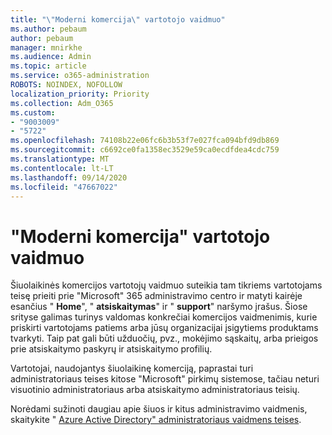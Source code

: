 ```yaml
---
title: "\"Moderni komercija\" vartotojo vaidmuo"
ms.author: pebaum
author: pebaum
manager: mnirkhe
ms.audience: Admin
ms.topic: article
ms.service: o365-administration
ROBOTS: NOINDEX, NOFOLLOW
localization_priority: Priority
ms.collection: Adm_O365
ms.custom:
- "9003009"
- "5722"
ms.openlocfilehash: 74108b22e06fc6b3b53f7e027fca094bfd9db869
ms.sourcegitcommit: c6692ce0fa1358ec3529e59ca0ecdfdea4cdc759
ms.translationtype: MT
ms.contentlocale: lt-LT
ms.lasthandoff: 09/14/2020
ms.locfileid: "47667022"
---
```

# <a name="modern-commerce-user-role"></a>"Moderni komercija" vartotojo vaidmuo

Šiuolaikinės komercijos vartotojų vaidmuo suteikia tam tikriems vartotojams teisę prieiti prie "Microsoft" 365 administravimo centro ir matyti kairėje esančius " **Home**", " **atsiskaitymas**" ir " **support**" naršymo įrašus. Šiose srityse galimas turinys valdomas konkrečiai komercijos vaidmenimis, kurie priskirti vartotojams patiems arba jūsų organizacijai įsigytiems produktams tvarkyti. Taip pat gali būti užduočių, pvz., mokėjimo sąskaitų, arba prieigos prie atsiskaitymo paskyrų ir atsiskaitymo profilių.

Vartotojai, naudojantys šiuolaikinę komerciją, paprastai turi administratoriaus teises kitose "Microsoft" pirkimų sistemose, tačiau neturi visuotinio administratoriaus arba atsiskaitymo administratoriaus teisių.

Norėdami sužinoti daugiau apie šiuos ir kitus administravimo vaidmenis, skaitykite " [Azure Active Directory" administratoriaus vaidmens teises](https://docs.microsoft.com/azure/active-directory/users-groups-roles/directory-assign-admin-roles#modern-commerce-administrator).